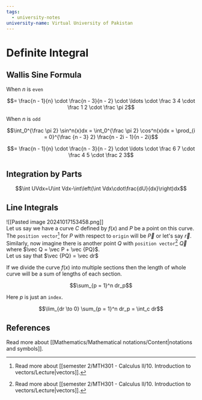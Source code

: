 ```yaml
---
tags:
  - university-notes
university-name: Virtual University of Pakistan
---
```


# Definite Integral
## Wallis Sine Formula

When $n$ is `even`  

$$= \frac{n - 1}{n} \cdot \frac{n - 3}{n - 2} \cdot \ldots \cdot \frac 3 4 \cdot \frac 1 2 \cdot \frac \pi 2$$

When $n$ is `odd`  

$$\int_0^{\frac \pi 2} \sin^n(x)dx = \int_0^{\frac \pi 2} \cos^n(x)dx = \prod_{i = 0}^{\frac {n - 3} 2} \frac{n - 2i - 1}{n - 2i}$$

$$= \frac{n - 1}{n} \cdot \frac{n - 3}{n - 2} \cdot \ldots \cdot \frac 6 7 \cdot \frac 4 5 \cdot \frac 2 3$$

## Integration by Parts

$$\int UVdx=U\int Vdx-\int\left(\int Vdx\cdot\frac{dU}{dx}\right)dx$$

## Line Integrals
![[Pasted image 20241017153458.png]]  
Let us say we have a curve $C$ defined by $f(x)$ and $P$ be a point on this curve.  
The `position vector`[^1] for $P$ with respect to `origin` will be $\vec P$ or let's say $\vec r$.  
Similarly, now imagine there is another point $Q$ with `position vector`[^1] $\vec Q$  
where $\vec Q = \vec P + \vec {PQ}$.  
Let us say that $\vec {PQ} = \vec dr$

If we divide the curve $f(x)$ into multiple sections then the length of whole curve will be a sum of lengths of each section.  

$$\sum_{p = 1}^n dr_p$$

Here $p$ is just an `index`.  

$$\lim_{dr \to 0} \sum_{p = 1}^n dr_p = \int_c dr$$

## References
Read more about [[Mathematics/Mathematical notations/Content|notations and symbols]].

[^1]: Read more about [[semester 2/MTH301 - Calculus II/10. Introduction to vectors/Lecture|vectors]].
